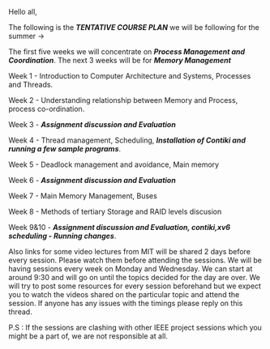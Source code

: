 Hello all,

The following is the ***TENTATIVE COURSE PLAN*** we will be following for the summer ->

The first five weeks we will concentrate on ***Process Management and Coordination***. The next 3 weeks will be for ***Memory Management***

Week 1 - Introduction to Computer Architecture and Systems, Processes and Threads.

Week 2 - Understanding relationship between Memory and Process, process co-ordination.

Week 3 - ***Assignment discussion and Evaluation***

Week 4 - Thread management, Scheduling, ***Installation of Contiki and running a few sample programs***.

Week 5 - Deadlock management and avoidance, Main memory

Week 6 - ***Assignment discussion and Evaluation***

Week 7 - Main Memory Management, Buses

Week 8 - Methods of tertiary Storage and RAID levels discusion

Week 9&10 - ***Assignment discussion and Evaluation, contiki,xv6 scheduling - Running changes***.

Also links for some video lectures from MIT will be shared 2 days before every session. Please watch them before attending the sessions. 
We will be having sessions every week on Monday and Wednesday. We can start at around 9:30 and will go on until the topics decided for the day are over. 
We will try to post some resources for every session beforehand but we expect you to watch the videos shared on the particular topic and attend the session. 
If anyone has any issues with the timings please reply on this thread. 

P.S : If the sessions are clashing with other IEEE project sessions which you might be a part of, we are not responsible at all. 
